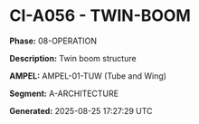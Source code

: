 # CI-A056 - TWIN-BOOM

**Phase:** 08-OPERATION

**Description:** Twin boom structure

**AMPEL:** AMPEL-01-TUW (Tube and Wing)

**Segment:** A-ARCHITECTURE

**Generated:** 2025-08-25 17:27:29 UTC

